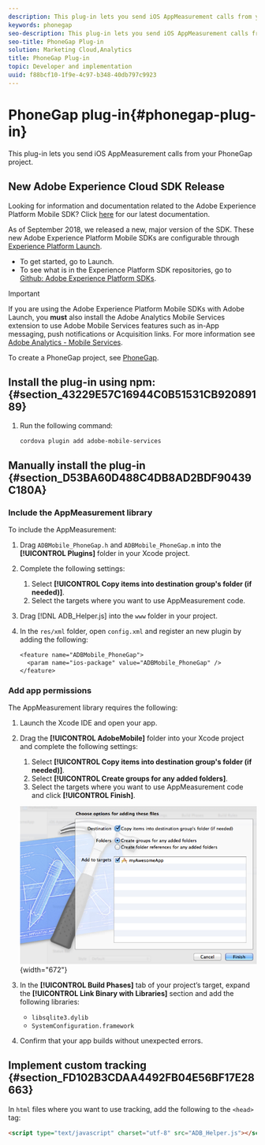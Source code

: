 ```yaml
---
description: This plug-in lets you send iOS AppMeasurement calls from your PhoneGap project.
keywords: phonegap
seo-description: This plug-in lets you send iOS AppMeasurement calls from your PhoneGap project.
seo-title: PhoneGap Plug-in
solution: Marketing Cloud,Analytics
title: PhoneGap Plug-in
topic: Developer and implementation
uuid: f88bcf10-1f9e-4c97-b348-40db797c9923
---
```


# PhoneGap plug-in{#phonegap-plug-in}

This plug-in lets you send iOS AppMeasurement calls from your PhoneGap project.

## New Adobe Experience Cloud SDK Release

Looking for information and documentation related to the Adobe Experience Platform Mobile SDK? Click [here](https://aep-sdks.gitbook.io/docs/) for our latest documentation.

As of September 2018, we released a new, major version of the SDK. These new Adobe Experience Platform Mobile SDKs are configurable through [Experience Platform Launch](https://www.adobe.com/experience-platform/launch.html).

* To get started, go to Launch.
* To see what is in the Experience Platform SDK repositories, go to [Github: Adobe Experience Platform SDKs](https://github.com/Adobe-Marketing-Cloud/acp-sdks).

>[!IMPORTANT]
>
> If you are using the Adobe Experience Platform Mobile SDKs with Adobe Launch, you **must** also install the Adobe Analytics Mobile Services extension to use Adobe Mobile Services features such as in-App messaging, push notifications or Acquisition links. For more information see [Adobe Analytics - Mobile Services](https://aep-sdks.gitbook.io/docs/using-mobile-extensions/adobe-analytics-mobile-services).

To create a PhoneGap project, see [PhoneGap](https://helpx.adobe.com/experience-manager/6-4/mobile/using/phonegap.html).

## Install the plug-in using npm: {#section_43229E57C16944C0B51531CB92089189}

1. Run the following command: 

   ```
   cordova plugin add adobe-mobile-services
   ```

## Manually install the plug-in {#section_D53BA60D488C4DB8AD2BDF90439C180A}

### Include the AppMeasurement library

To include the AppMeasurement:

1. Drag `ADBMobile_PhoneGap.h` and  `ADBMobile_PhoneGap.m` into the **[!UICONTROL Plugins]** folder in your Xcode project. 
1. Complete the following settings:

    1. Select **[!UICONTROL Copy items into destination group's folder (if needed)]**. 
    1. Select the targets where you want to use AppMeasurement code.

1. Drag [!DNL ADB_Helper.js] into the `www` folder in your project. 
1. In the `res/xml` folder, open `config.xml` and register an new plugin by adding the following: 

   ```
   <feature name="ADBMobile_PhoneGap"> 
     <param name="ios-package" value="ADBMobile_PhoneGap" /> 
   </feature>
   ```

### Add app permissions

The AppMeasurement library requires the following:

1. Launch the Xcode IDE and open your app. 
1. Drag the **[!UICONTROL AdobeMobile]** folder into your Xcode project and complete the following settings:

    1. Select **[!UICONTROL Copy items into destination group's folder (if needed)]**. 
    1. Select **[!UICONTROL Create groups for any added folders]**. 
    1. Select the targets where you want to use AppMeasurement code and click **[!UICONTROL Finish]**.

   ![](assets/xcode-settings.png){width="672"}

1. In the **[!UICONTROL Build Phases]** tab of your project’s target, expand the **[!UICONTROL Link Binary with Libraries]** section and add the following libraries:

    * `libsqlite3.dylib`
    * `SystemConfiguration.framework`

1. Confirm that your app builds without unexpected errors.

## Implement custom tracking {#section_FD102B3CDAA4492FB04E56BF17E28663}

In `html` files where you want to use tracking, add the following to the `<head>` tag:

```html
<script type="text/javascript" charset="utf-8" src="ADB_Helper.js"></script>
```

